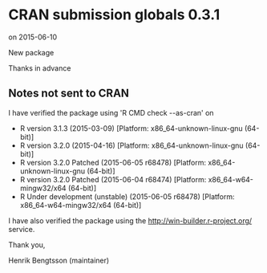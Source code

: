 # CRAN submission globals 0.3.1
on 2015-06-10

New package

Thanks in advance


## Notes not sent to CRAN

I have verified the package using 'R CMD check --as-cran' on

* R version 3.1.3 (2015-03-09) [Platform: x86_64-unknown-linux-gnu (64-bit)]
* R version 3.2.0 (2015-04-16) [Platform: x86_64-unknown-linux-gnu (64-bit)]
* R version 3.2.0 Patched (2015-06-05 r68478) [Platform: x86_64-unknown-linux-gnu (64-bit)]
* R version 3.2.0 Patched (2015-06-04 r68474) [Platform: x86_64-w64-mingw32/x64 (64-bit)]
* R Under development (unstable) (2015-06-05 r68478) [Platform: x86_64-w64-mingw32/x64 (64-bit)]

I have also verified the package using the http://win-builder.r-project.org/ service.

Thank you,

Henrik Bengtsson
(maintainer)

